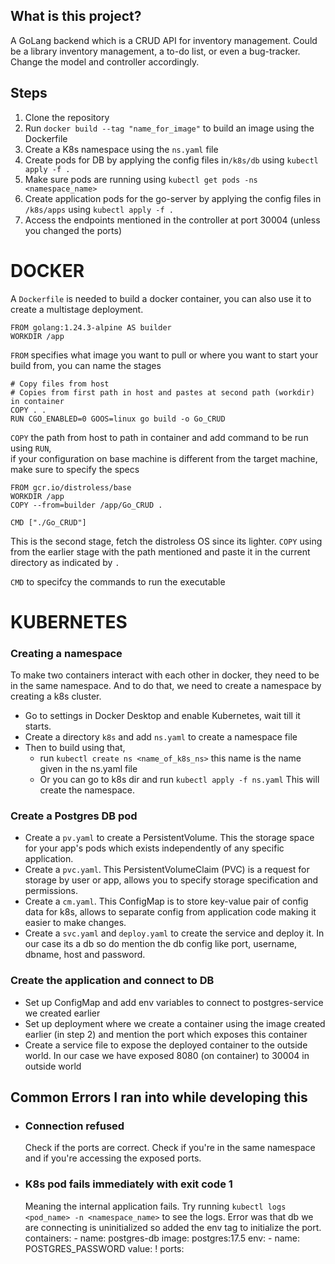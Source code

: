 ## What is this project? 
A GoLang backend which is a CRUD API for inventory management. Could be a library inventory management, a to-do list, or even a bug-tracker. 
Change the model and controller accordingly.

## Steps
1. Clone the repository
2. Run `docker build --tag "name_for_image"` to build an image using the Dockerfile
3. Create a K8s namespace using the `ns.yaml` file
4. Create pods for DB by applying the config files in`/k8s/db` using `kubectl apply -f .`
5. Make sure pods are running using `kubectl get pods -ns <namespace_name>`
6. Create application pods for the go-server by applying the config files in `/k8s/apps` using `kubectl apply -f .`
7. Access the endpoints mentioned in the controller at port 30004 (unless you changed the ports)

# DOCKER
A `Dockerfile` is needed to build a docker container, you can also use it to create a multistage deployment. 
```
FROM golang:1.24.3-alpine AS builder
WORKDIR /app
```
`FROM` specifies what image you want to pull or where you want to start your build from, you can name the stages

```
# Copy files from host
# Copies from first path in host and pastes at second path (workdir) in container
COPY . .
RUN CGO_ENABLED=0 GOOS=linux go build -o Go_CRUD
```
`COPY` the path from host to path in container and add command to be run using `RUN`,  
if your configuration on base machine is different from the target machine, make sure to specify the specs

```
FROM gcr.io/distroless/base
WORKDIR /app
COPY --from=builder /app/Go_CRUD .

CMD ["./Go_CRUD"]
```
This is the second stage, fetch the distroless OS since its lighter.
`COPY` using from the earlier stage with the path mentioned and paste it in the current directory as indicated by `.`

`CMD` to specifcy the commands to run the executable


# KUBERNETES

### Creating a namespace
To make two containers interact with each other in docker, they need to be in the same namespace. And to do that, we need to create a namespace by creating a k8s cluster. 
- Go to settings in Docker Desktop and enable Kubernetes, wait till it starts.
- Create a directory `k8s` and add `ns.yaml` to create a namespace file
- Then to build using that, 
	- run `kubectl create ns <name_of_k8s_ns>` this name is the name given in the ns.yaml file
	- Or you can go to k8s dir and run `kubectl apply -f ns.yaml` This will create the namespace.

### Create a Postgres DB pod
- Create a `pv.yaml` to create a PersistentVolume. This the storage space for your app's pods which exists independently of any specific application.
- Create a `pvc.yaml`. This PersistentVolumeClaim (PVC) is a request for storage by user or app, allows you to specify storage specification and permissions.
- Create a `cm.yaml`. This ConfigMap is to store key-value pair of config data for k8s, allows to separate config from application code making it easier to make changes.
- Create a `svc.yaml` and `deploy.yaml` to create the service and deploy it. In our case its a db so do mention the db config like port, username, dbname, host and password.

### Create the application and connect to DB
- Set up ConfigMap and add env variables to connect to postgres-service we created earlier
- Set up deployment where we create a container using the image created earlier (in step 2) and mention the port which exposes this container
- Create a service file to expose the deployed container to the outside world. In our case we have exposed 8080 (on container) to 30004 in outside world

## Common Errors I ran into while developing this
- ### Connection refused
    Check if the ports are correct. Check if you're in the same namespace and if you're accessing the exposed ports.
- ### K8s pod fails immediately with exit code 1
    Meaning the internal application fails. 
    Try running `kubectl logs <pod_name> -n <namespace_name>` to see the logs. 
    Error was that db we are connecting is uninitialized so added the env tag to initialize the port.
     containers:
            - name: postgres-db
              image: postgres:17.5
              env:
                - name: POSTGRES_PASSWORD
                  value: !
              ports:
